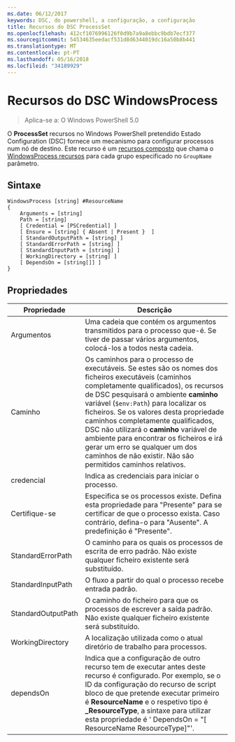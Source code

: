 ```yaml
---
ms.date: 06/12/2017
keywords: DSC, do powershell, a configuração, a configuração
title: Recursos do DSC ProcessSet
ms.openlocfilehash: 412cf1076996126f0d9b7a9a8ebbc9bdb7ecf377
ms.sourcegitcommit: 54534635eedacf531d8d6344019dc16a50b8b441
ms.translationtype: MT
ms.contentlocale: pt-PT
ms.lasthandoff: 05/16/2018
ms.locfileid: "34189929"
---
```

# <a name="dsc-windowsprocess-resource"></a>Recursos do DSC WindowsProcess

> Aplica-se a: O Windows PowerShell 5.0

O **ProcessSet** recursos no Windows PowerShell pretendido Estado Configuration (DSC) fornece um mecanismo para configurar processos num nó de destino. Este recurso é um [recursos composto](authoringResourceComposite.md) que chama o [WindowsProcess recursos](windowsProcessResource.md) para cada grupo especificado no `GroupName` parâmetro.

## <a name="syntax"></a>Sintaxe

```
WindowsProcess [string] #ResourceName
{
    Arguments = [string]
    Path = [string]
    [ Credential = [PSCredential] ]
    [ Ensure = [string] { Absent | Present }  ]
    [ StandardOutputPath = [string] ]
    [ StandardErrorPath = [string] ]
    [ StandardInputPath = [string] ]
    [ WorkingDirectory = [string] ]
    [ DependsOn = [string[]] ]
}
```

## <a name="properties"></a>Propriedades
|  Propriedade  |  Descrição   |
|---|---|
| Argumentos| Uma cadeia que contém os argumentos transmitidos para o processo que-é. Se tiver de passar vários argumentos, colocá-los a todos nesta cadeia.|
| Caminho| Os caminhos para o processo de executáveis. Se estes são os nomes dos ficheiros executáveis (caminhos completamente qualificados), os recursos de DSC pesquisará o ambiente **caminho** variável (`$env:Path`) para localizar os ficheiros. Se os valores desta propriedade caminhos completamente qualificados, DSC não utilizará o **caminho** variável de ambiente para encontrar os ficheiros e irá gerar um erro se qualquer um dos caminhos de não existir. Não são permitidos caminhos relativos.|
| credencial| Indica as credenciais para iniciar o processo.|
| Certifique-se| Especifica se os processos existe. Defina esta propriedade para "Presente" para se certificar de que o processo exista. Caso contrário, defina-o para "Ausente". A predefinição é "Presente".|
| StandardErrorPath| O caminho para os quais os processos de escrita de erro padrão. Não existe qualquer ficheiro existente será substituído.|
| StandardInputPath| O fluxo a partir do qual o processo recebe entrada padrão.|
| StandardOutputPath| O caminho do ficheiro para que os processos de escrever a saída padrão. Não existe qualquer ficheiro existente será substituído.|
| WorkingDirectory| A localização utilizada como o atual diretório de trabalho para processos.|
| dependsOn | Indica que a configuração de outro recurso tem de executar antes deste recurso é configurado. Por exemplo, se o ID da configuração do recurso de script bloco de que pretende executar primeiro é **ResourceName** e o respetivo tipo é **_ResourceType**, a sintaxe para utilizar esta propriedade é ' DependsOn = "[ ResourceName ResourceType]"'.|
